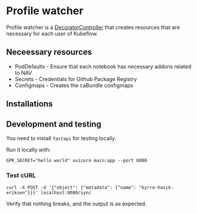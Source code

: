 Profile watcher
===============

Profile watcher is a [DecoratorController](https://metacontroller.app/api/decoratorcontroller/) that creates resources
that are necessary for each user of Kubeflow.

## Neceessary resources

* PodDefaults - Ensure that each notebook has necessary addons related to NAV
* Secrets - Credentials for Github Package Registry
* Configmaps - Creates the caBundle configmaps

## Installations

## Development and testing

You need to install `fastapi` for testing locally.

Run it locally with:

```
GPR_SECRET="hello world" uvicorn main:app --port 8080
```

### Test cURL

```
curl -X POST -d '{"object": {"metadata": {"name": "kyrre-havik-eriksen"}}}' localhost:8080/sync
```

Verify that nothing breaks, and the output is as expected.
